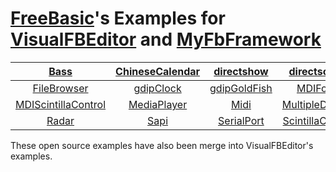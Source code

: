 
# <a href="https://www.freebasic.net/">FreeBasic</a>'s Examples for <a href="https://github.com/XusinboyBekchanov/VisualFBEditor">VisualFBEditor</a> and <a href="https://github.com/XusinboyBekchanov/MyFbFramework">MyFbFramework</a>

|<a href="https://github.com/chunmingwang/Bass">Bass</a>|<a href="https://github.com/chunmingwang/ChineseCalendar">ChineseCalendar</a>|<a href="https://github.com/chunmingwang/directshow">directshow</a>|<a href="https://github.com/chunmingwang/directsound">directsound</a>|<a href="https://github.com/chunmingwang/Download">Download</a>|<a href="https://github.com/chunmingwang/DynamicControl">DynamicControl</a>|
| :---: | :---: | :---: | :---: | :---: | :---: |
|<a href="https://github.com/chunmingwang/FileBrowser">FileBrowser</a>|<a href="https://github.com/chunmingwang/gdipClock">gdipClock</a>|<a href="https://github.com/chunmingwang/gdipGoldFish">gdipGoldFish</a>|<a href="https://github.com/chunmingwang/MDIForm">MDIForm</a>|<a href="https://github.com/chunmingwang/MDINotepad">MDINotepad</a>|<a href="https://github.com/chunmingwang/MDIScintilla">MDIScintilla</a>|
|<a href="https://github.com/chunmingwang/MDIScintillaControl">MDIScintillaControl</a>|<a href="https://github.com/chunmingwang/MediaPlayer">MediaPlayer</a>|<a href="https://github.com/chunmingwang/Midi">Midi</a>|<a href="https://github.com/chunmingwang/MultipleDisplay">MultipleDisplay</a>|<a href="https://github.com/chunmingwang/NtpClient">NTPClient</a>|<a href="https://github.com/chunmingwang/PipeProcess">PipeProcess</a>|
|<a href="https://github.com/chunmingwang/Radar">Radar</a>|<a href="https://github.com/chunmingwang/Sapi">Sapi</a>|<a href="https://github.com/chunmingwang/SerialPort">SerialPort</a>|<a href="https://github.com/chunmingwang/ScintillaControl">ScintillaControl</a>|<a href="https://github.com/chunmingwang/DeviceExplorer">DeviceExplorer</a>|<a href="https://github.com/chunmingwang/USBView">USBView</a>|

These open source examples have also been merge into VisualFBEditor's examples.
<!--
![Logo](https://github.com/chunmingwang/chunmingwang/assets/35757455/73f00bc8-3168-4274-b3d7-13a634876ad7)

## <a href="https://github.com/chunmingwang/gdipClock">gdipClock</a>

![image](https://github.com/chunmingwang/chunmingwang/assets/35757455/bebb6890-931c-4215-a9ef-194029ba2163)
![image](https://github.com/chunmingwang/chunmingwang/assets/35757455/8f5e1a44-01e8-4443-8ad0-36c1f8b7c5cc)
![image](https://github.com/chunmingwang/chunmingwang/assets/35757455/fcbcdf80-2593-432f-a63a-3c7bb73df946)

## <a href="https://github.com/chunmingwang/MediaPlayer">MediaPlayer</a>

### Network radio

![image](https://github.com/chunmingwang/chunmingwang/assets/35757455/fcdd5477-ee87-4276-98b3-1c76406f2986)

### Local movie

![image](https://github.com/chunmingwang/chunmingwang/assets/35757455/0e51295c-9fd8-4e0b-99c2-a110bca38e8f)

## <a href="https://github.com/chunmingwang/Midi">Midi</a>
### midiKeyboard

![image](https://github.com/chunmingwang/MidiKeyboard/assets/35757455/f82022f6-43b1-4e8d-b5bb-dfa7b9685cac)

### midiPlayer

![image](https://github.com/chunmingwang/MidiKeyboard/assets/35757455/cbeedc84-0f71-43ef-86e8-9185e01458c9)

## <a href="https://github.com/chunmingwang/MDINotepad">MDINotepad</a>

![image](https://user-images.githubusercontent.com/35757455/192554530-800b9890-789e-475d-b656-e399c91f1ba2.png)

## <a href="https://github.com/chunmingwang/Bass">Base</a>

![image](https://github.com/chunmingwang/chunmingwang/assets/35757455/32db458a-b096-4f5a-9c2b-baf0db1e3fbd)

## <a href="https://github.com/chunmingwang/Sapi">Sapi</a>

### Sapi Text to Speech

![image](https://github.com/chunmingwang/Sapi/assets/35757455/ae3099df-a268-4052-a335-acb70a9056c8)

### Sapi Speech Recognizer

![image](https://github.com/chunmingwang/Sapi/assets/35757455/b2f01dd1-8c2c-4022-ba56-4ef0a017de29)


### Hi there 👋

**chunmingwang/chunmingwang** is a ✨ _special_ ✨ repository because its `README.md` (this file) appears on your GitHub profile.

Here are some ideas to get you started:

- 🔭 I’m currently working on ...
- 🌱 I’m currently learning ...
- 👯 I’m looking to collaborate on ...
- 🤔 I’m looking for help with ...
- 💬 Ask me about ...
- 📫 How to reach me: ...
- 😄 Pronouns: ...
- ⚡ Fun fact: ...
-->

